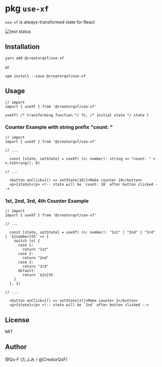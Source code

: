 # pkg `use-xf`

`use-xf` is always-transformed state for React

![test status](https://github.com/Qs-F/use-xf/actions/workflows/test.yml/badge.svg)

## Installation

```
yarn add @creatorqsf/use-xf
```

or

```
npm install --save @creatorqsf/use-xf
```

## Usage

```tsx
// import
import { useXf } from '@creatorqsf/use-xf'

useXf( /* transforming function */ fn, /* initial state */ state )
```


### Counter Example with string prefix "count: "

```tsx
// import
import { useXf } from '@creatorqsf/use-xf'

// ...

  const [state, setState] = useXf( (n: number): string => "count: " + n.toString(), 0)

// ...

  <button onClick={() => setState(10)}>Make counter 10</button>
  <p>{state}</p> <!-- state will be `count: 10` after button clicked -->
```

### 1st, 2nd, 3rd, 4th Counter Example

```tsx
// import
import { useXf } from '@creatorqsf/use-xf'

// ...

  const [state, setState] = useXf( (n: number): "1st" | "2nd" | "3rd" | `${number}th` => {
    switch (n) {
      case 1:
        return "1st"
      case 2:
        return "2nd"
      case 3:
        return "3rd"
      default:
        return `${n}th`
    }
  }, 1)

// ...

  <button onClick={() => setState(2)}>Make counter 2</button>
  <p>{state}</p> <!-- state will be `2nd` after button clicked -->
```

## License

MIT

## Author

@Qs-F (たふみ / @CreatorQsF)
